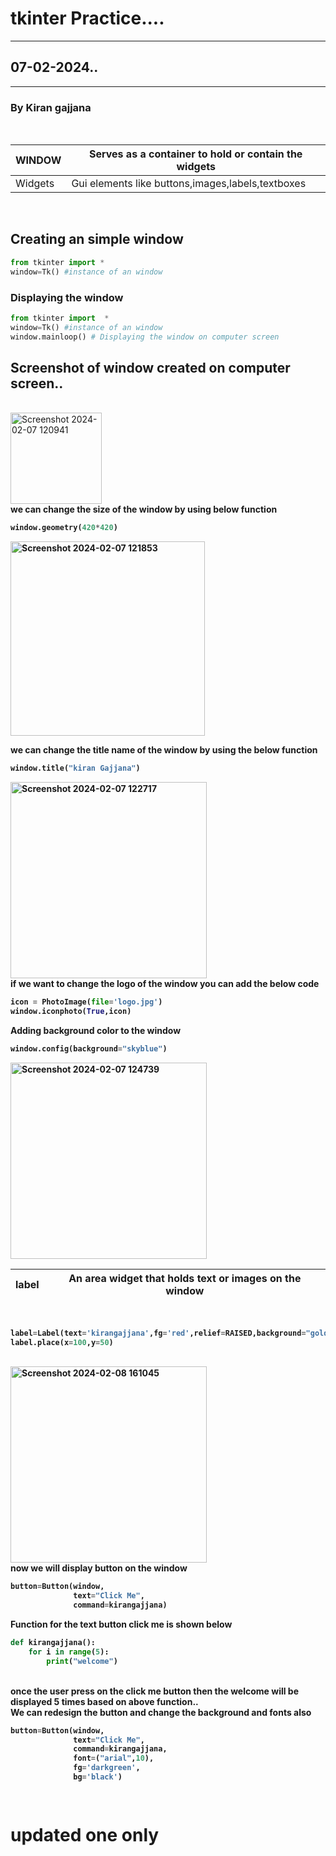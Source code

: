 # tkinter Practice....
---
## 07-02-2024..
---
### By Kiran gajjana
<br>

|WINDOW|Serves as a container to hold or contain the widgets|
|---|-------------------------------------------------------|
|Widgets|Gui elements like buttons,images,labels,textboxes  |
<br>

## Creating an simple window
```python
from tkinter import *
window=Tk() #instance of an window
```
### Displaying the window
```python
from tkinter import  *
window=Tk() #instance of an window
window.mainloop() # Displaying the window on computer screen
``` 
## Screenshot of window created on computer screen..
<br>
<img width="146" alt="Screenshot 2024-02-07 120941" src="https://github.com/kirangajjana/tkinter/assets/44581291/80d5d8ae-2d2f-43fe-8ec4-7fcaf66fc253">
<br>
 <b>we can change the size of the window by using below function<b>


```python
window.geometry(420*420)
```

<img width="311" alt="Screenshot 2024-02-07 121853" src="https://github.com/kirangajjana/tkinter/assets/44581291/bf4d19ab-025c-45af-aa61-a043707653d9">






we can change the title name of the window by using the below function
```python
window.title("kiran Gajjana")
```
<img width="314" alt="Screenshot 2024-02-07 122717" src="https://github.com/kirangajjana/tkinter/assets/44581291/683a3c08-23c3-4fdf-aa0f-b6acc2792bf9">
<br>
if we want to change the logo of the window you can add the below code
<br>



```python
icon = PhotoImage(file='logo.jpg')
window.iconphoto(True,icon)
```

Adding background color to the window
<br>

```python
window.config(background="skyblue")
```


<img width="314" alt="Screenshot 2024-02-07 124739" src="https://github.com/kirangajjana/tkinter/assets/44581291/182c992c-337c-4d1d-96e5-1965cd08a2e5">

<br>


|label|An area widget that holds text or images on the window|
|---|--------------------------------------------------------|
<br>


```python
label=Label(text='kirangajjana',fg='red',relief=RAISED,background="gold",padx=10,pady=20)
label.place(x=100,y=50)
```
<br>
<img width="314" alt="Screenshot 2024-02-08 161045" src="https://github.com/kirangajjana/tkinter/assets/44581291/d2879ce1-f2d9-423e-b9ed-2ec0c1fcc225">
<br>
now we will display button on the window

```python
button=Button(window,
              text="Click Me",
              command=kirangajjana)
```

Function for the text button click me is shown below
<br>
```python
def kirangajjana():
    for i in range(5):
        print("welcome")
```
<br>
once the user press on the click me button then the welcome will be displayed 5 times based on above function..   
<br> 
We can redesign the button and change the background and fonts also
<br>




```python
button=Button(window,
              text="Click Me",
              command=kirangajjana,
              font=("arial",10),
              fg='darkgreen',
              bg='black')

              
```  

# updated one only





